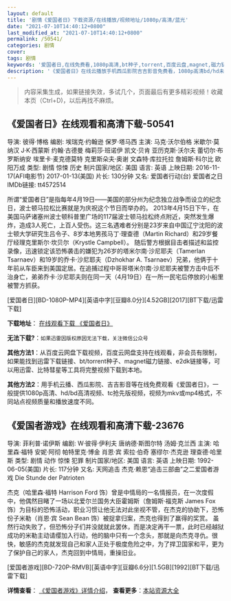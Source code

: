 ```yaml
---
layout: default
title: '剧情《爱国者日》下载资源/在线播放/视频地址/1080p/高清/蓝光'
date: "2021-07-10T14:40:12+0800"
last_modified_at: "2021-07-10T14:40:12+0800"
permalink: /50541/
categories: 剧情
cover:
tags: 剧情
keywords: '爱国者日,在线免费看,1080p高清,bt种子,torrent,百度云盘,magnet,磁力链,迅雷下载资源'
description: '《爱国者日》在线云播放手机西瓜影院吉吉影音免费看，1080p高清bd/hd未删减完整版和tc抢先枪版，mkv/mp4格式，附带bt/torrent种子、magnet/磁力链、百度云盘、网盘资源迅雷下载链接'
---
```


>内容采集生成，如果链接失效，多试几个，页面最后有更多精彩视频！收藏本页（Ctrl+D)，以后再找不麻烦。


## 《爱国者日》在线观看和高清下载-50541

导演: 彼得·博格 编剧: 埃瑞克·约翰逊 保罗·塔马西 主演: 马克·沃尔伯格 米歇尔·莫纳汉 J·K·西蒙斯 约翰·古德曼 梅莉莎·班诺伊 凯文·贝肯 亚历克斯·沃尔夫 蕾切尔·布罗斯纳安 埃里卡·麦克德莫特 克里斯朵夫·奥谢 文森特·库拉托拉 詹姆斯·科尔比 欧阳万成 类型: 剧情 惊悚 历史 制片国家/地区: 美国 语言: 英语 上映日期: 2016-11-17(AFI电影节) 2017-01-13(美国) 片长: 130分钟 又名: 爱国者行动(台) 爱国者之日 IMDb链接: tt4572514

所谓“爱国者日”是指每年4月19日——美国的部分州为纪念独立战争而设立的纪念日，波士顿马拉松比赛就是为庆祝这个节日而举办的。 2013年4月15日下午，在美国马萨诸塞州波士顿科普里广场的117届波士顿马拉松终点附近，突然发生爆炸，造成3人死亡，上百人受伤。这三名遇难者分别是23岁来自中国辽宁沈阳的波士顿大学研究生吕令子、8岁本地男孩马丁·理查德（Martin Richard）和29岁餐厅经理克里斯尔·坎贝尔（Krystle Campbell）。 随后警方根据目击者描述和监控录像，迅速锁定该恐怖袭击的嫌犯为26岁的塔米尔南·沙尼耶夫（Tamerlan Tsarnaev）和19岁的乔卡·沙尼耶夫（Dzhokhar A. Tsarnaev）兄弟，他俩于十年前从车臣来到美国定居。在追捕过程中哥哥塔米尔南·沙尼耶夫被警方击中后不治身亡，弟弟乔卡·沙尼耶夫则在同一天（4月19日）在一所一民宅后停放的小船里被警方抓获。


[爱国者日][BD-1080P-MP4][英语中字][豆瓣8.0分][4.52GB][2017][BT下载/迅雷下载]

**下载地址**： [在线观看下载 《爱国者日》](https://www.btdx8.com/torrent/patriots_day_2017.html) 


**无法下载?**：`如果迅雷因版权原因无法下载，关注微信公众号 `

**其他方法1**：从百度云网盘下载视频，百度云网盘支持在线观看，非会员有限制，如果能找到迅雷下载链接、bt/torrent种子、magnet磁力链接、e2dk链接等，可以用迅雷、比特彗星等工具将完整视频下载到本地。

**其他方法2**：用手机云播、西瓜影院、吉吉影音等在线免费观看《爱国者日》，一般提供1080p高清、hd/bd高清视频、tc抢先版视频，视频为mkv或mp4格式，不同站点视频质量和播放速度不同。


## 《爱国者游戏》在线观看和高清下载-23676

导演: 菲利普·诺伊斯 编剧: W·彼得·伊利夫 唐纳德·斯图尔特 汤姆·克兰西 主演: 哈里森·福特 安妮·阿彻 帕特里克·博金 肖恩·宾 索拉·伯奇 塞缪尔·杰克逊 理查德·哈里斯 类型: 剧情 动作 惊悚 犯罪 制片国家/地区: 美国 语言: 英语 上映日期: 1992-06-05(美国) 片长: 117分钟 又名: 天网追击 杰克·赖恩“追击三部曲”之二爱国者游戏 Die Stunde der Patrioten

杰克（哈里森·福特 Harrison Ford 饰）曾是中情局的一名情报员，在一次度假中，他偶然目睹了一场以北爱尔兰国务大臣霍姆斯（詹姆斯·福克斯 James Fox 饰）为目标的恐怖活动，职业习惯让他无法对此坐视不管，在杰克的协助下，恐怖份子米勒（肖恩·宾 Sean Bean 饰）被捉拿归案，杰克也得到了赢得的奖赏。 虽然行动失败了，但恐怖分子们并没就就此罢休，而是决定再干一票，此时已经越狱成功的米勒主动请缨加入行动，他的脑中只有一个念头，那就是向杰克寻仇。很快，敏感的杰克就发现自己和家人正处于极度危险之中，为了捍卫国家和平，更为了保护自己的家人，杰克回到中情局，重操旧业。


[爱国者游戏][BD-720P-RMVB][英语中字][豆瓣6.6分][1.5GB][1992][BT下载/迅雷下载]

**详情查看**： [《爱国者游戏》详情介绍](/movie/23676/)， **查看更多**：[本站资源大全](/movie/t/all/)

